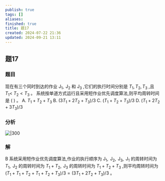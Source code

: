 ```yaml
---
publish: true
tags: []
aliases: 
finished: true
title: 题17
created: 2024-07-22 21:36
updated: 2024-09-21 13:11
---
```

## 题17
### 题目
现在有三个同时到达的作业 ${\mathrm{J}}_{1},{\mathrm{\;J}}_{2}$ 和 ${\mathrm{J}}_{3}$ ,它们的执行时间分别是 ${T}_{1},{T}_{2},{T}_{3}$ ,且 ${T}_{1} <$ ${T}_{2} < {T}_{3}$ 。
系统按单道方式运行且采用短作业优先调度算法,则平均周转时间是 ( ) 。
A. ${T}_{1} + {T}_{2} + {T}_{3}$ 
B. $( {3{T}_{1} + 2{T}_{2} + {T}_{3}}) /3$
C. $( {{T}_{1} + {T}_{2} + {T}_{3}}) /3$ 
D. $( {{T}_{1} + 2{T}_{2} + 3{T}_{3}}) /3$
### 分析
![|300](https://img.hwenyi.live/202409171747025.webp)
### 解
B
系统采用短作业优先调度算法,作业的执行顺序为 ${\mathrm{J}}_{1},{\mathrm{\;J}}_{2},{\mathrm{\;J}}_{3},{\mathrm{\;J}}_{1}$ 的周转时间为 ${T}_{1},{\mathrm{\;J}}_{2}$ 的周转时间为 ${T}_{1} + {T}_{2},{\mathrm{\;J}}_{3}$ 的周转时间为 ${T}_{1} + {T}_{2} + {T}_{3}$ ,则平均周转时间为 $( {{T}_{1} + {T}_{1} + {T}_{2} + {T}_{1} + {T}_{2} + {T}_{3}}) /3 = ( {3{T}_{1} + 2{T}_{2} + {T}_{3}}) /3$ 。